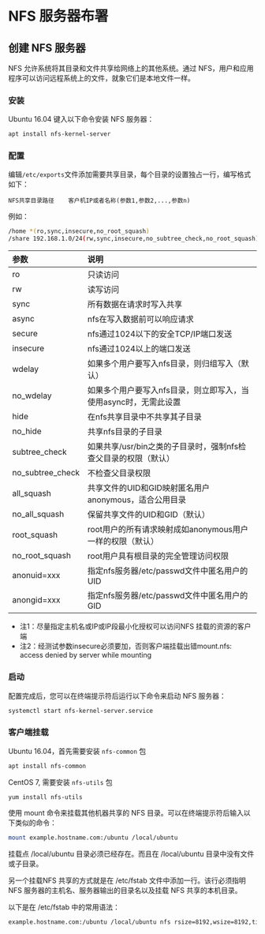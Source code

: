 # NFS 服务器布署

## 创建 NFS 服务器

NFS 允许系统将其目录和文件共享给网络上的其他系统。通过 NFS，用户和应用程序可以访问远程系统上的文件，就象它们是本地文件一样。

### 安装
Ubuntu 16.04 键入以下命令安装 NFS 服务器：

``` bash
apt install nfs-kernel-server
```

### 配置
编辑`/etc/exports`文件添加需要共享目录，每个目录的设置独占一行，编写格式如下：

`NFS共享目录路径    客户机IP或者名称(参数1,参数2,...,参数n)`

例如：

``` bash
/home *(ro,sync,insecure,no_root_squash)
/share 192.168.1.0/24(rw,sync,insecure,no_subtree_check,no_root_squash)
```
| 参数 | 说明 |
| :- | :- |
| ro | 只读访问 |
| rw | 读写访问 |
| sync | 所有数据在请求时写入共享 |
| async | nfs在写入数据前可以响应请求 |
| secure | nfs通过1024以下的安全TCP/IP端口发送 |
| insecure | nfs通过1024以上的端口发送 |
| wdelay | 如果多个用户要写入nfs目录，则归组写入（默认） |
| no_wdelay | 如果多个用户要写入nfs目录，则立即写入，当使用async时，无需此设置 |
| hide | 在nfs共享目录中不共享其子目录 |
| no_hide | 共享nfs目录的子目录 |
| subtree_check | 如果共享/usr/bin之类的子目录时，强制nfs检查父目录的权限（默认） |
| no_subtree_check | 不检查父目录权限 |
| all_squash | 共享文件的UID和GID映射匿名用户anonymous，适合公用目录 |
| no_all_squash | 保留共享文件的UID和GID（默认） |
| root_squash | root用户的所有请求映射成如anonymous用户一样的权限（默认） |
| no_root_squash | root用户具有根目录的完全管理访问权限 |
| anonuid=xxx | 指定nfs服务器/etc/passwd文件中匿名用户的UID |
| anongid=xxx | 指定nfs服务器/etc/passwd文件中匿名用户的GID |

+ 注1：尽量指定主机名或IP或IP段最小化授权可以访问NFS 挂载的资源的客户端
+ 注2：经测试参数insecure必须要加，否则客户端挂载出错mount.nfs: access denied by server while mounting

### 启动

配置完成后，您可以在终端提示符后运行以下命令来启动 NFS 服务器：

``` bash
systemctl start nfs-kernel-server.service
```

### 客户端挂载

Ubuntu 16.04，首先需要安装 `nfs-common` 包

``` bash
apt install nfs-common
```
CentOS 7, 需要安装 `nfs-utils` 包

``` bash
yum install nfs-utils
```

使用 mount 命令来挂载其他机器共享的 NFS 目录。可以在终端提示符后输入以下类似的命令：

``` bash
mount example.hostname.com:/ubuntu /local/ubuntu
```
挂载点 /local/ubuntu 目录必须已经存在。而且在 /local/ubuntu 目录中没有文件或子目录。

另一个挂载NFS 共享的方式就是在 /etc/fstab 文件中添加一行。该行必须指明 NFS 服务器的主机名、服务器输出的目录名以及挂载 NFS 共享的本机目录。

以下是在 /etc/fstab 中的常用语法：

``` bash
example.hostname.com:/ubuntu /local/ubuntu nfs rsize=8192,wsize=8192,timeo=14,intr
```